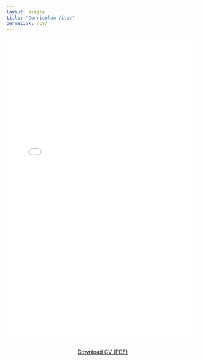```yaml
---
layout: single
title: "Curriculum Vitae"
permalink: /cv/
---
```


<iframe src="/files/cv.pdf" width="100%" height="800px" style="border: none;">
    This browser does not support PDFs. Please download the PDF to view it: 
    <a href="/files/cv.pdf">Download PDF</a>.
</iframe>

<p style="text-align:center; margin-top: 1em;">
  <a href="/files/cv.pdf" download class="btn btn--primary">Download CV (PDF)</a>
</p>